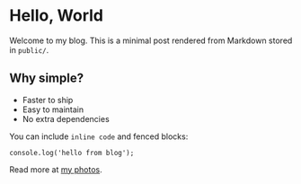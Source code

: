 # Hello, World

Welcome to my blog. This is a minimal post rendered from Markdown stored in `public/`.

## Why simple?

- Faster to ship
- Easy to maintain
- No extra dependencies

You can include `inline code` and fenced blocks:

```
console.log('hello from blog');
```

Read more at [my photos](/photos).
